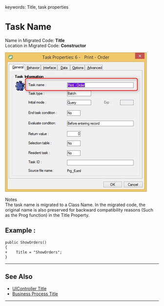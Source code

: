 ﻿keywords: Title, task properties
# Task Name

Name in Migrated Code: **Title**   
Location in Migrated Code: **Constructor**  

![Task properties task-name](Task-properties-task-name.jpg)

Notes  
  The task name is migrated to a Class Name. In the migrated code, the original name is also preserved for backward compatibility reasons (Such as the Prog function) in the Title Property.

## Example :
```csdiff
public ShowOrders()
{   
+    Title = "ShowOrders";  
}
```

---
## See Also

* [UIController Title ](http://www.fireflymigration.com/reference/html/P_Firefly_Box_UIController_Title.htm)
* [Business Process Title](http://www.fireflymigration.com/reference/html/P_Firefly_Box_BusinessProcess_Title.htm)

--- 